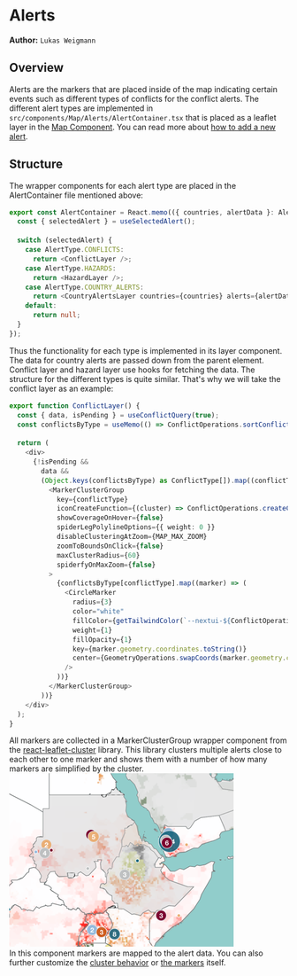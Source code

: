 # Alerts

**Author:** `Lukas Weigmann`

## Overview
Alerts are the markers that are placed inside of the map indicating certain events such as different types of conflicts for
the conflict alerts. The different alert types are implemented in ```src/components/Map/Alerts/AlertContainer.tsx``` that is placed
as a leaflet layer in the [Map Component](map_component.md). You can read more about [how to add a new alert](../../how_to/how_to_add_alert).

## Structure
The wrapper components for each alert type are placed in the AlertContainer file mentioned above:
```ts
export const AlertContainer = React.memo(({ countries, alertData }: AlertContainerProps) => {
  const { selectedAlert } = useSelectedAlert();

  switch (selectedAlert) {
    case AlertType.CONFLICTS:
      return <ConflictLayer />;
    case AlertType.HAZARDS:
      return <HazardLayer />;
    case AlertType.COUNTRY_ALERTS:
      return <CountryAlertsLayer countries={countries} alerts={alertData} />;
    default:
      return null;
  }
});
```
Thus the functionality for each type is implemented in its layer component. The data for country alerts are passed down
from the parent element. Conflict layer and hazard layer use hooks for fetching the data.
The structure for the different types is quite similar. That's why we will take the conflict layer as an example:

```ts
export function ConflictLayer() {
  const { data, isPending } = useConflictQuery(true);
  const conflictsByType = useMemo(() => ConflictOperations.sortConflictsByType(data), [data]);

  return (
    <div>
      {!isPending &&
        data &&
        (Object.keys(conflictsByType) as ConflictType[]).map((conflictType) => (
          <MarkerClusterGroup
            key={conflictType}
            iconCreateFunction={(cluster) => ConflictOperations.createClusterCustomIcon(cluster, conflictType)}
            showCoverageOnHover={false}
            spiderLegPolylineOptions={{ weight: 0 }}
            disableClusteringAtZoom={MAP_MAX_ZOOM}
            zoomToBoundsOnClick={false}
            maxClusterRadius={60}
            spiderfyOnMaxZoom={false}
          >
            {conflictsByType[conflictType].map((marker) => (
              <CircleMarker
                radius={3}
                color="white"
                fillColor={getTailwindColor(`--nextui-${ConflictOperations.getMarkerColor(conflictType)}`)}
                weight={1}
                fillOpacity={1}
                key={marker.geometry.coordinates.toString()}
                center={GeometryOperations.swapCoords(marker.geometry.coordinates)}
              />
            ))}
          </MarkerClusterGroup>
        ))}
    </div>
  );
}
```
All markers are collected in a MarkerClusterGroup wrapper component from the [react-leaflet-cluster](https://akursat.gitbook.io/marker-cluster) library.
This library clusters multiple alerts close to each other to one marker and shows them with a number of how many markers
are simplified by the cluster.\
![img.png](alerts.png) \
In this component markers are mapped to the alert data. You can also further customize the [cluster behavior](https://akursat.gitbook.io/marker-cluster/api)
or [the markers](https://leafletjs.com/reference.html#marker) itself.
